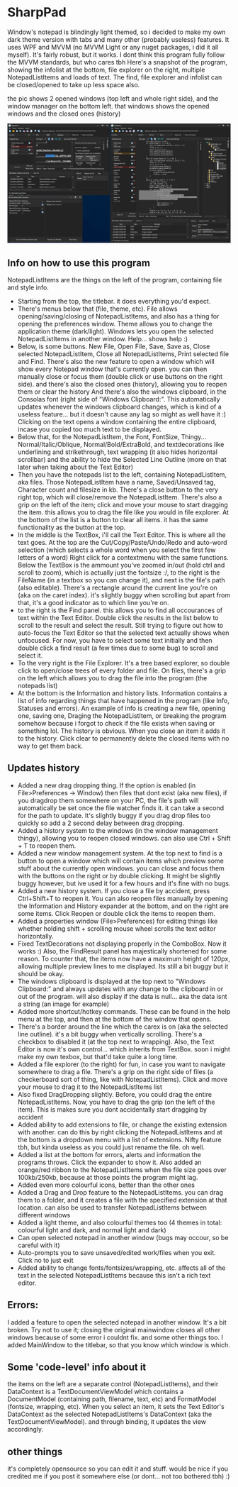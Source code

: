 # SharpPad
Window's notepad is blindingly light themed, so i decided to make my own dark theme version with tabs and many other (probably useless) features. It uses WPF and MVVM (no MVVM Light or any nuget packages, i did it all myself). It's fairly robust, but it works. I dont think this program fully follow the MVVM standards, but who cares tbh
Here's a snapshot of the program, showing the infolist at the bottom, file explorer on the right, multiple NotepadListItems and loads of text. The find, file explorer and infolist can be closed/opened to take up less space also.

the pic shows 2 opened windows (top left and whole right side), and the window manager on the bottom left. that windows shows the opened windows and the closed ones (history)

![](latestnewUpdate.jpg)

## Info on how to use this program
NotepadListItems are the things on the left of the program, containing file and style info.
- Starting from the top, the titlebar. it does everything you'd expect.
- There's menus below that (file, theme, etc). File allows opening/saving/closing of NotepadListItems, and also has a thing for opening the preferences window. Theme allows you to change the application theme (dark/light). Windows lets you open the selected NotepadListItems in another window. Help... shows help :)
- Below, is some buttons. New File, Open File, Save, Save as, Close selected NotepadListItem, Close all NotepadListItems, Print selected file and Find. There's also the new feature to open a window which will show every Notepad window that's currently open. you can then manually close or focus them (double click or use buttons on the right side). and there's also the closed ones (history), allowing you to reopen them or clear the history And there's also the windows clipboard, in the Consolas font (right side of "Windows Clipboard:". This automatically updates whenever the windows clipboard changes, which is kind of a useless feature... but it doesn't cause any lag so might as well have it :) Clicking on the text opens a window containing the entire clipboard, incase you copied too much text to be displayed.
- Below that, for the NotepadListItem, the Font, FontSize, Thingy... Normal/Italic/Oblique, Normal/Bold/ExtraBold, and textdecorations like underlining and strikethrough, text wrapping (it also hides horizontal scrollbar) and the ability to hide the Selected Line Outline (more on that later when taking about the Text Editor)
- Then you have the notepads list to the left, containing NotepadListItem, aka files. Those NotepadListItem have a name, Saved/Unsaved tag, Character count and filesize in kb. There's a close button to the very right top, which will close/remove the NotepadListItem. There's also a grip on the left of the item; click and move your mouse to start dragging the item. this allows you to drag the file like you would in file explorer. At the bottom of the list is a button to clear all items. it has the same functionality as the button at the top.
- In the middle is the TextBox, i'll call the Text Editor. This is where all the text goes. At the top are the Cut/Copy/Paste/Undo/Redo and auto-word selection (which selects a whole word when you select the first few letters of a word) Right click for a contextmenu with the same functions. Below the TextBox is the ammount you've zoomed in/out (hold ctrl and scroll to zoom), which is actually just the fontsize :/, to the right is the FileName (in a textbox so you can change it), and next is the file's path (also editable).
    There's a rectangle around the current line you're on (aka on the caret index). it's slightly buggy when scrolling but apart from that, it's a good indicator as to which line you're on. 
- to the right is the Find panel. this allows you to find all occourances of text within the Text Editor. Double click the results in the list below to scroll to the result and select the result. Still trying to figure out how to auto-focus the Text Editor so that the selected text actually shows when unfocused. For now, you have to select some text initially and then double click a find result (a few times due to some bug) to scroll and select it.
- To the very right is the File Explorer. It's a tree based explorer, so double click to open/close trees of every folder and file. On files, there's a grip on the left which allows you to drag the file into the program (the notepads list)
- At the bottom is the Information and history lists. Information contains a list of info regarding things that have happened in the program (like Info, Statuses and errors). An example of info is creating a new file, opening one, saving one, Draging the NotepadListItem, or breaking the program somehow because i forgot to check if the file exists when saving or something lol. The history is obvious. When you close an item it adds it to the history. Click clear to permanently delete the closed items with no way to get them back.

## Updates history
- Added a new drag dropping thing. If the option is enabled (in File>Preferences -> Window) then files that dont exist (aka new files), if you dragdrop them somewhere on your PC, the file's path will automatically be set once the file watcher finds it. it can take a second for the path to update. It's slightly buggy if you drag drop files too quickly so add a 2 second delay between drag dropping.
- Added a history system to the windows (in the window management thingy), allowing you to reopen closed windows. can also use Ctrl + Shift + T to reopen them.
- Added a new window management system. At the top next to find is a button to open a window which will contain items which preview some stuff about the currently open windows. you can close and focus them with the buttons on the right or by double clicking. It might be slightly buggy however, but ive used it for a few hours and it's fine with no bugs.
- Added a new history system. If you close a file by accident, press Ctrl+Shift+T to reopen it. You can also reopen files manually by opening the Information and History expander at the bottom, and on the right are some items. Click Reopen or double click the items to reopen them.
- Added a properties window (File>Preferences) for editing things like whether holding shift + scrolling mouse wheel scrolls the text editor horizontally.
- Fixed TextDecorations not displaying properly in the ComboBox. Now it works :) Also, the FindResult panel has majestically shortened for some reason. To counter that, the items now have a maximum height of 120px, allowing multiple preview lines to me displayed. Its still a bit buggy but it should be okay.
- The windows clipboard is displayed at the top next to "Windows Clipboard:" and always updates with any change to the clipboard in or out of the program. will also display if the data is null... aka the data isnt a string (an image for example)
- Added more shortcut/hotkey commands. These can be found in the help menu at the top, and then at the bottom of the window that opens.
- There's a border around the line which the carex is on (aka the selected line outline). it's a bit buggy when vertically scrolling. There's a checkbox to disabled it (at the top next to wrapping). Also, the Text Editor is now it's own control... which inherits from TextBox. soon i might make my own texbox, but that'd take quite a long time.
- Added a file explorer (to the right) for fun, in case you want to navigate somewhere to drag a file. There's a grip on the right side of files (a checkerboard sort of thing, like with NotepadListItems). Click and move your mouse to drag it to the NotepadListItems list
- Also fixed DragDropping slightly. Before, you could drag the entire NotepadListItems. Now, you have to drag the grip (on the left of the item). This is makes sure you dont accidentally start dragging by accident
- Added ability to add extensions to file, or change the existing extension with another. can do this by right clicking the NotepadListItems and at the bottom is a dropdown menu with a list of extensions. Nifty feature tbh, but kinda useless as you could just rename the file. oh well.
- Added a list at the bottom for errors, alerts and information the programs throws. Click the expander to show it. Also added an orange/red ribbon to the NotepadListItems when the file size goes over 100kb/250kb, because at those points the program might lag.
- Added even more colourful icons, better than the other ones
- Added a Drag and Drop feature to the NotepadListItems. you can drag them to a folder, and it creates a file with the specified extension at that location. can also be used to transfer NotepadListItems between different windows
- Added a light theme, and also colourful themes too (4 themes in total: colourful light and dark, and normal light and dark)
- Can open selected notepad in another window (bugs may occour, so be careful with it)
- Auto-prompts you to save unsaved/edited work/files when you exit. Click no to just exit
- Added ability to change fonts/fontsizes/wrapping, etc. affects all of the text in the selected NotepadListItems because this isn't a rich text editor. 

## Errors:
I added a feature to open the selected notepad in another window. It's a bit broken. Try not to use it; closing the original mainwindow closes all other windows because of some error i couldnt fix. and some other things too. I added MainWindow to the titlebar, so that you know which window is which.

## Some 'code-level' info about it
the items on the left are a separate control (NotepadListItems), and their DataContext is a TextDocumentViewModel which contains a DocumentModel (containing path, filename, text, etc) and FormatModel (fontsize, wrapping, etc). When you select an item, it sets the Text Editor's DataContext as the selected NotepadListItems's DataContext (aka the TextDocumentViewModel). and through binding, it updates the view accordingly.

## other things
it's completely opensource so you can edit it and stuff. would be nice if you credited me if you post it somewhere else (or dont... not too bothered tbh) :)
